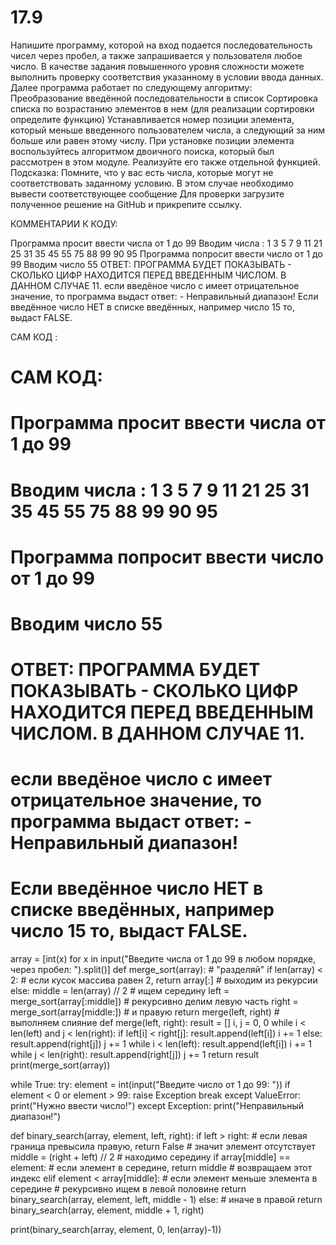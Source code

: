 # 17.9
  Напишите программу, которой на вход подается последовательность чисел через пробел, а также запрашивается у пользователя любое число.
В качестве задания повышенного уровня сложности можете выполнить проверку соответствия указанному в условии ввода данных.
Далее программа работает по следующему алгоритму:
Преобразование введённой последовательности в список
Сортировка списка по возрастанию элементов в нем (для реализации сортировки определите функцию)
Устанавливается номер позиции элемента, который меньше введенного пользователем числа, а следующий за ним больше или равен этому числу.
При установке позиции элемента воспользуйтесь алгоритмом двоичного поиска, который был рассмотрен в этом модуле. Реализуйте его также отдельной функцией.
  Подсказка: Помните, что у вас есть числа, которые могут не соответствовать заданному условию. В этом случае необходимо вывести соответствующее сообщение
Для проверки загрузите полученное решение на GitHub и прикрепите ссылку.

КОММЕНТАРИИ К КОДУ:

Программа просит ввести числа от 1 до 99
Вводим числа : 1 3 5 7 9 11 21 25 31 35 45 55 75 88 99 90 95
Программа попросит ввести число от 1 до 99
Вводим число 55
ОТВЕТ: ПРОГРАММА БУДЕТ ПОКАЗЫВАТЬ - СКОЛЬКО ЦИФР НАХОДИТСЯ ПЕРЕД ВВЕДЕННЫМ ЧИСЛОМ. В ДАННОМ СЛУЧАЕ 11.
если введёное число с имеет отрицательное значение, то программа выдаст ответ: - Неправильный диапазон!
Если введённое число НЕТ в списке введённых, например число 15 то, выдаст FALSE.

САМ КОД :

# САМ КОД:

# Программа просит ввести числа от 1 до 99
# Вводим числа : 1 3 5 7 9 11 21 25 31 35 45 55 75 88 99 90 95
# Программа попросит ввести число от 1 до 99
# Вводим число 55
# ОТВЕТ: ПРОГРАММА БУДЕТ ПОКАЗЫВАТЬ - СКОЛЬКО ЦИФР НАХОДИТСЯ ПЕРЕД ВВЕДЕННЫМ ЧИСЛОМ. В ДАННОМ СЛУЧАЕ 11.
# если введёное число с имеет отрицательное значение, то программа выдаст ответ: - Неправильный диапазон!
# Если введённое число НЕТ в списке введённых, например число 15 то, выдаст FALSE.

array = [int(x) for x in input("Введите числа от 1 до 99 в любом порядке, через пробел: ").split()]
def merge_sort(array):  # "разделяй"
    if len(array) < 2:  # если кусок массива равен 2,
        return array[:]  # выходим из рекурсии
    else:
        middle = len(array) // 2  # ищем середину
        left = merge_sort(array[:middle])  # рекурсивно делим левую часть
        right = merge_sort(array[middle:])  # и правую
        return merge(left, right)  # выполняем слияние
def merge(left, right):
    result = []
    i, j = 0, 0
    while i < len(left) and j < len(right):
        if left[i] < right[j]:
            result.append(left[i])
            i += 1
        else:
            result.append(right[j])
            j += 1
    while i < len(left):
        result.append(left[i])
        i += 1
    while j < len(right):
        result.append(right[j])
        j += 1
    return result
print(merge_sort(array))

while True:
    try:
        element = int(input("Введите число от 1 до 99: "))
        if element < 0 or element > 99:
            raise Exception
        break
    except ValueError:
        print("Нужно ввести число!")
    except Exception:
        print("Неправильный диапазон!")

def binary_search(array, element, left, right):
    if left > right:  # если левая граница превысила правую,
        return False  # значит элемент отсутствует
    middle = (right + left) // 2  # находимо середину
    if array[middle] == element:  # если элемент в середине,
        return middle  # возвращаем этот индекс
    elif element < array[middle]:  # если элемент меньше элемента в середине
        # рекурсивно ищем в левой половине
        return binary_search(array, element, left, middle - 1)
    else:  # иначе в правой
        return binary_search(array, element, middle + 1, right)

print(binary_search(array, element, 0, len(array)-1))
